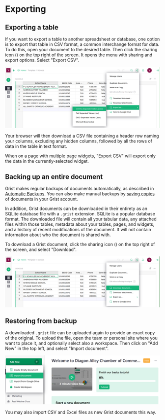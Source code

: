 # Exporting

## Exporting a table

If you want to export a table to another spreadsheet or database,
one option is to export that table in CSV format, a common interchange format for data.
To do this, open your document to the desired table.  Then click the sharing icon
(<span class="grist-icon" style="--icon: var(--icon-Share)"></span>)
on the top right of the screen. It opens the menu with sharing and export
options. Select "Export CSV".

![exports-export-csv](images/exports/exports-export-csv.png)

Your browser will then download a CSV file containing a header row
naming your columns, excluding any hidden columns, followed by all the
rows of data in the table in text format.

When on a page with multiple page widgets, "Export CSV" will export only the data in the
currently-selected widget.

## Backing up an entire document

Grist makes regular backups of documents automatically, as described in [Automatic
Backups](automatic-backups.md). You can also make manual backups by [saving
copies](copying-docs.md#copying-for-backup-purposes) of documents in your Grist account.

In addition, Grist documents can be downloaded in their entirety as an SQLite database
file with a `.grist` extension.  SQLite is a popular database format.
The downloaded file will contain all your tabular data, any attached
files within those tables, metadata about your tables, pages, and
widgets, and a history of recent modifications of the document.  It
will not contain information about who the document is shared with.

To download a Grist document, click the sharing icon
(<span class="grist-icon" style="--icon: var(--icon-Share)"></span>)
on the top right of the screen, and select "Download".

![exports-download](images/exports/exports-download.png)

## Restoring from backup

A downloaded `.grist` file can be uploaded again to provide an exact copy of the
original.  To upload the file, open the team or personal site where
you want to place it, and optionally select also a workspace.
Then click on "Add New" in the top left, and select "Import document".

![exports-import-document](images/exports/exports-import-document.png)

You may also import CSV and Excel files as new Grist documents this way.
